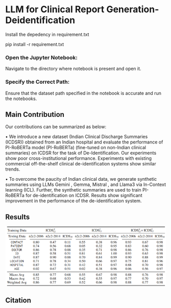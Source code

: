 # LLM for Clinical Report Generation-Deidentification
Install the depedency in requirement.txt 

pip install -r requirement.txt

### Open the Jupyter Notebook: 
Navigate to the directory where notebook is present and open it.

### Specify the Correct Path: 
Ensure that the dataset path specified in the notebook is accurate and run the notebooks.

## Main Contribution
Our contributions can be summarized as below:

• We introduce a new dataset (Indian Clinical Discharge Summaries (ICDSR)) obtained from an Indian hospital and evaluate the performance of PI-RoBERTa model (PI-RoBERTa) (fine-tuned on non-Indian clinical summaries) on ICDSR for the task of De-Identification. Our experiments show poor cross-institutional performance. Experiments with existing commercial off-the-shelf clinical de-identification systems show similar trends.

• To overcome the paucity of Indian clinical data, we generate synthetic summaries using LLMs Gemini , Gemma, Mistral , and Llama3 via In-Context learning (ICL). Further, the synthetic summaries are used to train PI-RoBERTa for de-identification on ICDSR. Results show significant improvement in the performance of the de-identification system.

## Results
![alt text](image.png)

## Citation
